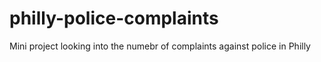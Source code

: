 # philly-police-complaints
Mini project looking into the numebr of complaints against police in Philly
